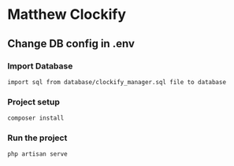 # Matthew Clockify

## Change DB config in .env

### Import Database
``
import sql from database/clockify_manager.sql file to database
``

### Project setup
```
composer install
```

### Run the project
```
php artisan serve
```

